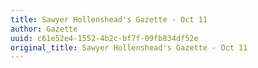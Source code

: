 ```yaml
---
title: Sawyer Hollenshead's Gazette - Oct 11
author: Gazette
uuid: c61e52e4-1552-4b2c-bf7f-09fb834df52e
original_title: Sawyer Hollenshead's Gazette - Oct 11
---
```


